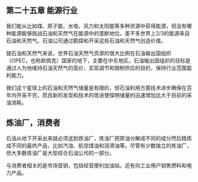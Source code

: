 ## 第二十五章 能源行业

我们能从比如煤、原子能、水电、风力和太阳能等多种资源中获得能源，但没有哪种能源能够挑战石油和天然气在能源中的垄断地位。差不多世界上2/3的能源来自石油和天然气。石油公司通过勘探和开采这些石油和天然气创造价值。

就石油和天然气来说，世界石油天然气资源的很大比例在石油输出国组织（OPEC，也称欧佩克）国家的地下，主要在中东地区。石油输出国组织的目标是通过人为地维持石油天然气的高价，实现调节和限制供应的目的，保持行业范围盈利能力。

我们这个星球上的石油和天然气储量是有限的，但石油利用方面技术进步确保在百年内开采不完，而且新的发现和技术的改进使探明储量的迅速增加远大于目前的采油消耗。

## 炼油厂，消费者

石油从地下开采出来就必须送到炼油厂，炼油厂把原油分解成不同的成分然后精炼成不同的最终产品，比如汽油、航空煤油和润滑油等。尽管有少数独立的炼油厂，但大多数炼油厂是大型综合石油公司的一部分。

与消费者相关的是市场营销，包括经营便利加油站，还有向工业用户销售燃料和电力产品。
